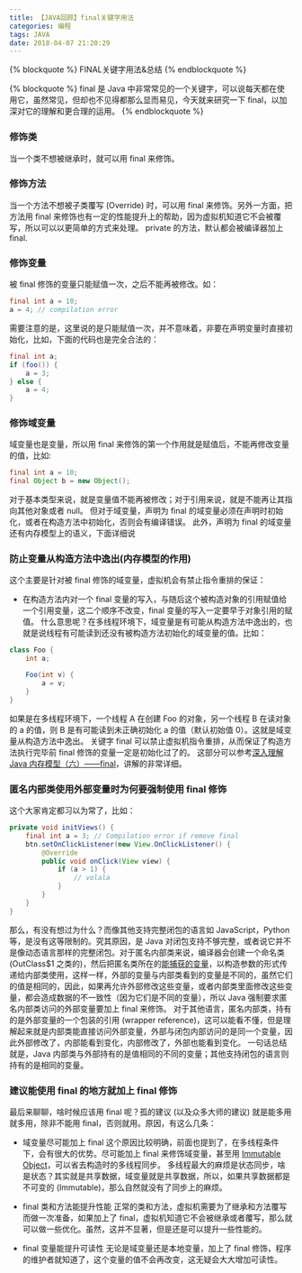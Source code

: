 ```yaml
---
title: 【JAVA回顾】final关键字用法
categories: 编程
tags: JAVA
date: 2018-04-07 21:20:29
---
```


{% blockquote %}
FINAL关键字用法&总结
{% endblockquote %}
<!-- more -->


{% blockquote %}
final 是 Java 中非常常见的一个关键字，可以说每天都在使用它，虽然常见，但却也不见得都那么显而易见，今天就来研究一下 final，以加深对它的理解和更合理的运用。
{% endblockquote %}
<!-- more -->

### 修饰类
当一个类不想被继承时，就可以用 final 来修饰。

### 修饰方法
当一个方法不想被子类覆写 (Override) 时，可以用 final 来修饰。另外一方面，把方法用 final 来修饰也有一定的性能提升上的帮助，因为虚拟机知道它不会被覆写，所以可以以更简单的方式来处理。
private 的方法，默认都会被编译器加上 final.

### 修饰变量
被 final 修饰的变量只能赋值一次，之后不能再被修改。如：
```java
final int a = 10;
a = 4; // compilation error
```
需要注意的是，这里说的是只能赋值一次，并不意味着，非要在声明变量时直接初始化，比如，下面的代码也是完全合法的：
```java
final int a;
if (foo()) {
    a = 3;
} else {
    a = 4;
}
```

### 修饰域变量
域变量也是变量，所以用 final 来修饰的第一个作用就是赋值后，不能再修改变量的值，比如:
```java
final int a = 10;
final Object b = new Object();
```
对于基本类型来说，就是变量值不能再被修改；对于引用来说，就是不能再让其指向其他对象或者 null。
但对于域变量，声明为 final 的域变量必须在声明时初始化，或者在构造方法中初始化，否则会有编译错误。
此外，声明为 final 的域变量还有内存模型上的语义，下面详细说

### 防止变量从构造方法中逸出(内存模型的作用)
这个主要是针对被 final 修饰的域变量，虚拟机会有禁止指令重排的保证：

* 在构造方法内对一个 final 变量的写入，与随后这个被构造对象的引用赋值给一个引用变量，这二个顺序不改变，final 变量的写入一定要早于对象引用的赋值。
什么意思呢？在多线程环境下，域变量是有可能从构造方法中逸出的，也就是说线程有可能读到还没有被构造方法初始化的域变量的值。比如：
```java
class Foo {
    int a;

    Foo(int v) {
        a = v;
    }
}
```
如果是在多线程环境下，一个线程 A 在创建 Foo 的对象，另一个线程 B 在读对象的 a 的值，则 B 是有可能读到未正确初始化 a 的值（默认初始值 0）。这就是域变量从构造方法中逸出。
关键字 final 可以禁止虚拟机指令重排，从而保证了构造方法执行完毕前 final 修饰的变量一定是初始化过了的。
这部分可以参考[深入理解 Java 内存模型（六）——final](http://www.infoq.com/cn/articles/java-memory-model-6)，讲解的非常详细。

### 匿名内部类使用外部变量时为何要强制使用 final 修饰
这个大家肯定都习以为常了，比如：
```java
private void initViews() {
    final int a = 3; // Compilation error if remove final
    btn.setOnClickListener(new View.OnClickListener() {
        @Override
        public void onClick(View view) {
            if (a > 1) {
                // volala
            }
        }
    }
}
```
那么，有没有想过为什么？而像其他支持完整闭包的语言如 JavaScript，Python 等，是没有这等限制的。究其原因，是 Java 对闭包支持不够完整，或者说它并不是像动态语言那样的完整闭包。对于匿名内部类来说，编译器会创建一个命名类 (OutClass$1 之类的)，然后把匿名类所在的[能捕获的变量](https://en.wikipedia.org/wiki/Closure_(computer_programming))，以构造参数的形式传递给内部类使用，这样一样，外部的变量与内部类看到的变量是不同的，虽然它们的值是相同的，因此，如果再允许外部修改这些变量，或者内部类里面修改这些变量，都会造成数据的不一致性（因为它们是不同的变量），所以 Java 强制要求匿名内部类访问的外部变量要加上 final 来修饰。
对于其他语言，匿名内部类，持有的是外部变量的一个包装的引用 (wrapper reference)，这可以能看不懂，但是理解起来就是内部类能直接访问外部变量，外部与闭包内部访问的是同一个变量，因此外部修改了，内部能看到变化，内部修改了，外部也能看到变化。
一句话总结就是，Java 内部类与外部持有的是值相同的不同的变量；其他支持闭包的语言则持有的是相同的变量。

### 建议能使用 final 的地方就加上 final 修饰
最后来聊聊，啥时候应该用 final 呢？孤的建议 (以及众多大师的建议) 就是能多用就多用，除非不能用 final，否则就用。原因，有这么几条：
*   域变量尽可能加上 final
    这个原因比较明确，前面也提到了，在多线程条件下，会有很大的优势。尽可能加上 final 来修饰域变量，甚至用 [Immutable Object](https://en.wikipedia.org/wiki/Immutable_object)，可以省去构造时的多线程同步。
    多线程最大的麻烦是状态同步，啥是状态？其实就是共享数据，域变量就是共享数据，所以，如果共享数据都是不可变的 (Immutable)，那么自然就没有了同步上的麻烦。

*   final 类和方法能提升性能
    正常的类和方法，虚拟机需要为了继承和方法覆写而做一次准备，如果加上了 final，虚拟机知道它不会被继承或者覆写，那么就可以做一些优化。虽然，这并不显著，但是还是可以提升一些性能的。

*   final 变量能提升可读性
    无论是域变量还是本地变量，加上了 final 修饰，程序的维护者就知道了，这个变量的值不会再改变，这无疑会大大增加可读性。

